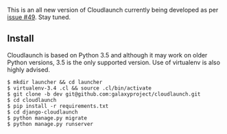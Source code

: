 This is an all new version of Cloudlaunch currently being developed as per
[issue #49](https://github.com/galaxyproject/cloudlaunch/issues/49). Stay tuned.

## Install

Cloudlaunch is based on Python 3.5 and although it may work on older Python
versions, 3.5 is the only supported version.
Use of virtualenv is also highly advised.

    $ mkdir launcher && cd launcher
    $ virtualenv-3.4 .cl && source .cl/bin/activate
    $ git clone -b dev git@github.com:galaxyproject/cloudlaunch.git
    $ cd cloudlaunch
    $ pip install -r requirements.txt
    $ cd django-cloudlaunch
    $ python manage.py migrate
    $ python manage.py runserver
